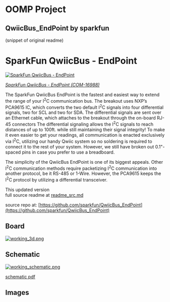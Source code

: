 # OOMP Project  
## QwiicBus_EndPoint  by sparkfun  
  
(snippet of original readme)  
  
SparkFun QwiicBus - EndPoint  
========================================  
  
[![SparkFun QwiicBus - EndPoint](https://cdn.sparkfun.com//assets/parts/1/5/9/2/7/16988-SparkFun_QwiicBus_-_EndPoint-01.jpg)](https://www.sparkfun.com/products/16988)  
  
[*SparkFun QwiicBus - EndPoint (COM-16988)*](https://www.sparkfun.com/products/16988)  
  
The SparkFun QwiicBus EndPoint is the fastest and easiest way to extend the range of your I<sup>2</sup>C communication bus. The breakout uses NXP’s PCA9615 IC, which converts the two default I<sup>2</sup>C signals into four differential signals, two for SCL and two for SDA. The differential signals are sent over an Ethernet cable, which attaches to the breakout through the on-board RJ-45 connectors The differential signaling allows the I<sup>2</sup>C signals to reach distances of up to 100ft. while still maintaining their signal integrity! To make it even easier to get your readings, all communication is enacted exclusively via I<sup>2</sup>C, utilizing our handy Qwiic system so no soldering is required to connect it to the rest of your system. However, we still have broken out 0.1"-spaced pins in case you prefer to use a breadboard.  
  
The simplicity of the QwiicBus EndPoint is one of its biggest appeals. Other I<sup>2</sup>C communication methods require packetizing I<sup>2</sup>C communication into another protocol, be it RS-485 or 1-Wire. However, the PCA9615 keeps the I<sup>2</sup>C protocol by utilizing a differential transceiver.  
  
This updated version  
  full source readme at [readme_src.md](readme_src.md)  
  
source repo at: [https://github.com/sparkfun/QwiicBus_EndPoint](https://github.com/sparkfun/QwiicBus_EndPoint)  
## Board  
  
[![working_3d.png](working_3d_600.png)](working_3d.png)  
## Schematic  
  
[![working_schematic.png](working_schematic_600.png)](working_schematic.png)  
  
[schematic pdf](working_schematic.pdf)  
## Images  
